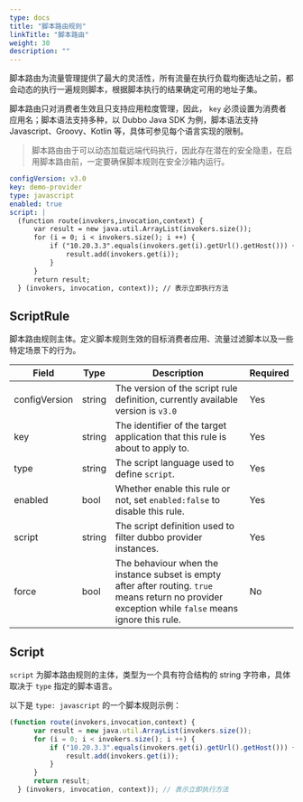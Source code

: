 ```yaml
---
type: docs
title: "脚本路由规则"
linkTitle: "脚本路由"
weight: 30
description: ""
---
```


脚本路由为流量管理提供了最大的灵活性，所有流量在执行负载均衡选址之前，都会动态的执行一遍规则脚本，根据脚本执行的结果确定可用的地址子集。

脚本路由只对消费者生效且只支持应用粒度管理，因此， `key` 必须设置为消费者应用名；脚本语法支持多种，以 Dubbo Java SDK 为例，脚本语法支持 Javascript、Groovy、Kotlin 等，具体可参见每个语言实现的限制。

> 脚本路由由于可以动态加载远端代码执行，因此存在潜在的安全隐患，在启用脚本路由前，一定要确保脚本规则在安全沙箱内运行。

```yaml
configVersion: v3.0
key: demo-provider
type: javascript
enabled: true
script: |
  (function route(invokers,invocation,context) {
      var result = new java.util.ArrayList(invokers.size());
      for (i = 0; i < invokers.size(); i ++) {
          if ("10.20.3.3".equals(invokers.get(i).getUrl().getHost())) {
              result.add(invokers.get(i));
          }
      }
      return result;
  } (invokers, invocation, context)); // 表示立即执行方法
```

## ScriptRule
脚本路由规则主体。定义脚本规则生效的目标消费者应用、流量过滤脚本以及一些特定场景下的行为。

| Field | Type | Description | Required |
| --- | --- | --- | --- |
| configVersion | string | The version of the script rule definition, currently available version is `v3.0` | Yes |
| key | string | The identifier of the target application that this rule is about to apply to.| Yes |
| type | string | The script language used to define `script`. | Yes |
| enabled | bool | Whether enable this rule or not, set `enabled:false` to disable this rule. | Yes |
| script | string | The script definition used to filter dubbo provider instances. | Yes |
| force | bool | The behaviour when the instance subset is empty after after routing. `true` means return no provider exception while `false` means ignore this rule. | No |

## Script
`script` 为脚本路由规则的主体，类型为一个具有符合结构的 string 字符串，具体取决于 `type` 指定的脚本语言。

以下是 `type: javascript` 的一个脚本规则示例：

```javascript
(function route(invokers,invocation,context) {
      var result = new java.util.ArrayList(invokers.size());
      for (i = 0; i < invokers.size(); i ++) {
          if ("10.20.3.3".equals(invokers.get(i).getUrl().getHost())) {
              result.add(invokers.get(i));
          }
      }
      return result;
  } (invokers, invocation, context)); // 表示立即执行方法
```



